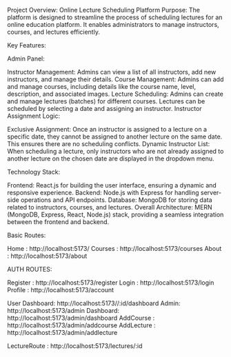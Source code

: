 Project Overview: Online Lecture Scheduling Platform
Purpose:
The platform is designed to streamline the process of scheduling lectures for an online education platform. It enables administrators to manage instructors, courses, and lectures efficiently.

Key Features:

Admin Panel:

Instructor Management: Admins can view a list of all instructors, add new instructors, and manage their details.
Course Management: Admins can add and manage courses, including details like the course name, level, description, and associated images.
Lecture Scheduling: Admins can create and manage lectures (batches) for different courses. Lectures can be scheduled by selecting a date and assigning an instructor.
Instructor Assignment Logic:

Exclusive Assignment: Once an instructor is assigned to a lecture on a specific date, they cannot be assigned to another lecture on the same date. This ensures there are no scheduling conflicts.
Dynamic Instructor List: When scheduling a lecture, only instructors who are not already assigned to another lecture on the chosen date are displayed in the dropdown menu.

Technology Stack:

Frontend: React.js for building the user interface, ensuring a dynamic and responsive experience.
Backend: Node.js with Express for handling server-side operations and API endpoints.
Database: MongoDB for storing data related to instructors, courses, and lectures.
Overall Architecture: MERN (MongoDB, Express, React, Node.js) stack, providing a seamless integration between the frontend and backend.

Basic Routes:

Home : http://localhost:5173/
Courses : http://localhost:5173/courses
About : http://localhost:5173/about


AUTH ROUTES:

Register : http://localhost:5173/register
Login : http://localhost:5173/login
Profile : http://localhost:5173/account

User Dashboard: http://localhost:5173//:id/dashboard
Admin: http://localhost:5173/admin
Dashboard: http://localhost:5173/admin/dashboard
AddCourse : http://localhost:5173/admin/addcourse
AddLecture : http://localhost:5173/admin/addlecture

LectureRoute : http://localhost:5173/lectures/:id
